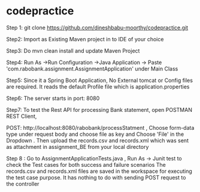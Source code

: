 # codepractice

Step 1: git clone https://github.com/dineshbabu-moorthy/codepractice.git

Step2: Import as Existing Maven project in to IDE of your choice

Step3: Do mvn clean install and update Maven Project 

Step4: Run As ->Run Configuration ->Java Application -> Paste 'com.rabobank.assignment.AssignmentApplication' under Main Class

Step5: Since it a Spring Boot Application, No External tomcat or Config files are required. It reads the default Profile file which is application.properties

Step6: The server starts in port: 8080

Step7: To  test the Rest API for processing Bank statement, open POSTMAN REST Client,

POST: http://localhost:8080/rabobank/processStatment , Choose form-data type under request body and choose file as key and Choose 'File' in the Dropdown . Then upload the records.csv and records.xml which was sent as attachment in assignment_BE from your local directory

Step 8 : Go to AssignmentApplicationTests.java , Run As -> Junit test to check the Test cases for both success and failure scenarios
         The records.csv and records.xml files are saved in the workspace for executing the test case purpose. It has nothing to do with sending POST request to the controller
